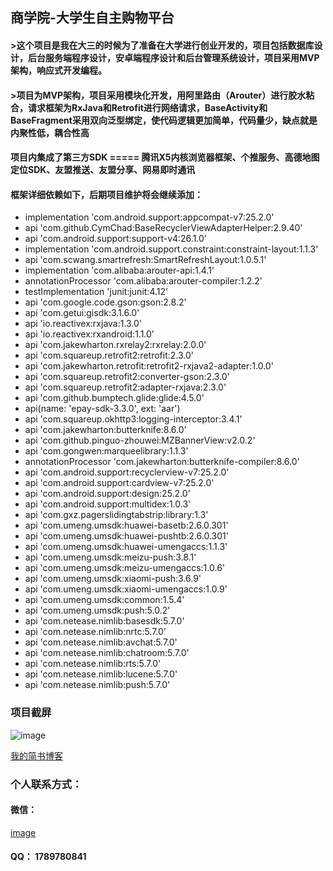 ## 商学院-大学生自主购物平台
####   >这个项目是我在大三的时候为了准备在大学进行创业开发的，项目包括数据库设计，后台服务端程序设计，安卓端程序设计和后台管理系统设计，项目采用MVP架构，响应式开发编程。

####  >项目为MVP架构，项目采用模块化开发，用阿里路由（Arouter）进行胶水粘合，请求框架为RxJava和Retrofit进行网络请求，BaseActivity和BaseFragment采用双向泛型绑定，使代码逻辑更加简单，代码量少，缺点就是内聚性低，耦合性高

####  项目内集成了第三方SDK  =====  腾讯X5内核浏览器框架、个推服务、高德地图定位SDK、友盟推送、友盟分享、网易即时通讯

####  框架详细依赖如下，后期项目维护将会继续添加：

   *  implementation 'com.android.support:appcompat-v7:25.2.0'
   *  api 'com.github.CymChad:BaseRecyclerViewAdapterHelper:2.9.40'
   *  api 'com.android.support:support-v4:26.1.0'
   *  implementation 'com.android.support.constraint:constraint-layout:1.1.3'
   *  api 'com.scwang.smartrefresh:SmartRefreshLayout:1.0.5.1'
   *  implementation 'com.alibaba:arouter-api:1.4.1'
   *  annotationProcessor 'com.alibaba:arouter-compiler:1.2.2'
   *  testImplementation 'junit:junit:4.12'
   *  api 'com.google.code.gson:gson:2.8.2'
   *  api 'com.getui:gisdk:3.1.6.0'
   *  api 'io.reactivex:rxjava:1.3.0'
   *  api 'io.reactivex:rxandroid:1.1.0'
   *  api 'com.jakewharton.rxrelay2:rxrelay:2.0.0'
   *  api 'com.squareup.retrofit2:retrofit:2.3.0'
   *  api 'com.jakewharton.retrofit:retrofit2-rxjava2-adapter:1.0.0'
   *  api 'com.squareup.retrofit2:converter-gson:2.3.0'
   *  api 'com.squareup.retrofit2:adapter-rxjava:2.3.0'
   *  api 'com.github.bumptech.glide:glide:4.5.0'
   *  api(name: 'epay-sdk-3.3.0', ext: 'aar')
   *  api 'com.squareup.okhttp3:logging-interceptor:3.4.1'
   *  api 'com.jakewharton:butterknife:8.6.0'
   *  api 'com.github.pinguo-zhouwei:MZBannerView:v2.0.2'
   *  api 'com.gongwen:marqueelibrary:1.1.3'
   *  annotationProcessor 'com.jakewharton:butterknife-compiler:8.6.0'
   *  api 'com.android.support:recyclerview-v7:25.2.0'
   *  api 'com.android.support:cardview-v7:25.2.0'
   *  api 'com.android.support:design:25.2.0'
   *  api 'com.android.support:multidex:1.0.3'
   *  api 'com.gxz.pagerslidingtabstrip:library:1.3'
   *  api 'com.umeng.umsdk:huawei-basetb:2.6.0.301'
   *  api 'com.umeng.umsdk:huawei-pushtb:2.6.0.301'
   *  api 'com.umeng.umsdk:huawei-umengaccs:1.1.3'
   *  api 'com.umeng.umsdk:meizu-push:3.8.1'
   *  api 'com.umeng.umsdk:meizu-umengaccs:1.0.6'
   *  api 'com.umeng.umsdk:xiaomi-push:3.6.9'
   *  api 'com.umeng.umsdk:xiaomi-umengaccs:1.0.9'
   *  api 'com.umeng.umsdk:common:1.5.4'
   *  api 'com.umeng.umsdk:push:5.0.2'
   *  api 'com.netease.nimlib:basesdk:5.7.0'
   *  api 'com.netease.nimlib:nrtc:5.7.0'
   *  api 'com.netease.nimlib:avchat:5.7.0'
   *  api 'com.netease.nimlib:chatroom:5.7.0'
   *  api 'com.netease.nimlib:rts:5.7.0'
   *  api 'com.netease.nimlib:lucene:5.7.0'
   *  api 'com.netease.nimlib:push:5.7.0'
    
###   项目截屏
![image](http://bmob-cdn-16842.b0.upaiyun.com/2019/01/11/a6deafeb407dcd4d807db7b77b765cbf.png)



[我的简书博客](https://www.jianshu.com/u/a09ef2f2fe67)

### 个人联系方式：

#### 微信：
[image](http://bmob-cdn-20920.b0.upaiyun.com/2018/08/06/3248a1cc4075a1d7807afabf9210dca7.png)


#### QQ： 1789780841
